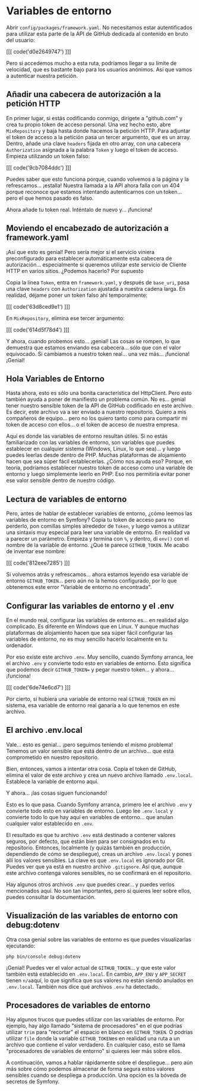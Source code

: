 # Variables de entorno

Abrir `config/packages/framework.yaml`. No necesitamos estar autentificados para utilizar esta parte de la API de GitHub dedicada al contenido en bruto del usuario:

[[[ code('d0e2649747') ]]]

Pero si accedemos mucho a esta ruta, podríamos llegar a su límite de velocidad, que es bastante bajo para los usuarios anónimos. Así que vamos a autenticar nuestra petición.

## Añadir una cabecera de autorización a la petición HTTP

En primer lugar, si estás codificando conmigo, dirígete a "github.com" y crea tu propio token de acceso personal. Una vez hecho esto, abre `MixRepository` y baja hasta donde hacemos la petición HTTP. Para adjuntar el token de acceso a la petición pasa un tercer argumento, que es un array. Dentro, añade una clave `headers` fijada en otro array, con una cabecera `Authorization` asignada a la palabra `Token` y luego el token de acceso. Empieza utilizando un token falso:

[[[ code('9cb7084ddc') ]]]

Puedes saber que esto funciona porque, cuando volvemos a la página y la refrescamos... ¡estalla! Nuestra llamada a la API ahora falla con un 404 porque reconoce que estamos intentando autenticarnos con un token... pero el que hemos pasado es falso.

Ahora añade tu token real. Inténtalo de nuevo y... ¡funciona!

## Moviendo el encabezado de autorización a framework.yaml

¡Así que esto es genial! Pero sería mejor si el servicio viniera preconfigurado para establecer automáticamente esta cabecera de autorización... especialmente si queremos utilizar este servicio de Cliente HTTP en varios sitios. ¿Podemos hacerlo? Por supuesto

Copia la línea `Token`, entra en `framework.yaml`, y después de `base_uri`, pasa una clave `headers` con `Authorization` ajustada a nuestra cadena larga. En realidad, déjame poner un token falso ahí temporalmente:

[[[ code('63d8ced9e1') ]]]

En `MixRepository`, elimina ese tercer argumento:

[[[ code('614d5f78d4') ]]]

Y ahora, cuando probemos esto... ¡genial! Las cosas se rompen, lo que demuestra que estamos enviando esa cabecera... sólo que con el valor equivocado. Si cambiamos a nuestro token real... una vez más... ¡funciona! ¡Genial!

## Hola Variables de Entorno

Hasta ahora, esto es sólo una bonita característica del HttpClient. Pero esto también ayuda a poner de manifiesto un problema común. No es... genial tener nuestro sensible token de la API de GitHub codificado en este archivo. Es decir, este archivo va a ser enviado a nuestro repositorio. Quiero a mis compañeros de equipo... pero no los quiero tanto como para compartir mi token de acceso con ellos... o el token de acceso de nuestra empresa.

Aquí es donde las variables de entorno resultan útiles. Si no estás familiarizado con las variables de entorno, son variables que puedes establecer en cualquier sistema (Windows, Linux, lo que sea)... y luego puedes leerlas desde dentro de PHP. Muchas plataformas de alojamiento hacen que sea súper fácil establecerlas. ¿Cómo nos ayuda eso? Porque, en teoría, podríamos establecer nuestro token de acceso como una variable de entorno y luego simplemente leerlo en PHP. Eso nos permitiría evitar poner ese valor sensible dentro de nuestro código.

## Lectura de variables de entorno

Pero, antes de hablar de establecer variables de entorno, ¿cómo leemos las variables de entorno en Symfony? Copia tu token de acceso para no perderlo, pon comillas simples alrededor de `Token`, y luego vamos a utilizar una sintaxis muy especial para leer una variable de entorno. En realidad va a parecer un parámetro. Empieza y termina con `%`, y dentro, di `env()` con el nombre de la variable de entorno. ¿Qué te parece `GITHUB_TOKEN`. Me acabo de inventar ese nombre:

[[[ code('812eee7285') ]]]

Si volvemos atrás y refrescamos... ahora estamos leyendo esa variable de entorno `GITHUB_TOKEN`... pero aún no la hemos configurado, por lo que obtenemos este error "Variable de entorno no encontrada".

## Configurar las variables de entorno y el .env

En el mundo real, configurar las variables de entorno es... en realidad algo complicado. Es diferente en Windows que en Linux. Y aunque muchas plataformas de alojamiento hacen que sea súper fácil configurar las variables de entorno, no es muy sencillo hacerlo localmente en tu ordenador.

Por eso existe este archivo `.env`. Muy sencillo, cuando Symfony arranca, lee el archivo `.env` y convierte todo esto en variables de entorno. Esto significa que podemos decir `GITHUB_TOKEN=` y pegar nuestro token... y ahora... ¡funciona!

[[[ code('6de74e6cd7') ]]]

Por cierto, si hubiera una variable de entorno real `GITHUB_TOKEN` en mi sistema, esa variable de entorno real ganaría a lo que tenemos en este archivo.

## El archivo .env.local

Vale... esto es genial... ¡pero seguimos teniendo el mismo problema! Tenemos un valor sensible que está dentro de un archivo... que está comprometido en nuestro repositorio.

Bien, entonces, vamos a intentar otra cosa. Copia el token de GitHub, elimina el valor de este archivo y crea un nuevo archivo llamado `.env.local`. Establece la variable de entorno aquí.

Y ahora... ¡las cosas siguen funcionando!

Esto es lo que pasa. Cuando Symfony arranca, primero lee el archivo `.env` y convierte todo esto en variables de entorno. Luego lee `.env.local` y convierte todo lo que hay aquí en variables de entorno... que anulan cualquier valor establecido en `.env`.

El resultado es que tu archivo `.env` está destinado a contener valores seguros, por defecto, que están bien para ser consignados en tu repositorio. Entonces, localmente (y quizás también en producción, dependiendo de cómo se despliegue), creas un archivo `.env.local` y pones allí los valores sensibles. La clave es que `.env.local` es ignorado por Git. Puedes ver que ya está en nuestro archivo `.gitignore`. Así que, aunque este archivo contenga valores sensibles, no se confirmará en el repositorio.

Hay algunos otros archivos `.env` que puedes crear... y puedes verlos mencionados aquí. No son tan importantes, pero si quieres leer sobre ellos, puedes consultar la documentación.

## Visualización de las variables de entorno con debug:dotenv

Otra cosa genial sobre las variables de entorno es que puedes visualizarlas ejecutando:

```terminal
php bin/console debug:dotenv
```

¡Genial! Puedes ver el valor actual de `GITHUB_TOKEN`... y que este valor también está establecido en `.env.local`. En cambio, `APP_ENV` y `APP_SECRET` tienen `n/a`aquí, lo que significa que sus valores no están siendo anulados en `.env.local`. También nos dice qué archivos `.env` ha detectado.

## Procesadores de variables de entorno

Hay algunos trucos que puedes utilizar con las variables de entorno. Por ejemplo, hay algo llamado "sistema de procesadores" en el que podrías utilizar `trim` para "recortar" el espacio en blanco en `GITHUB_TOKEN`. O podrías utilizar `file` donde la variable `GITHUB_TOKEN`es en realidad una ruta a un archivo que contiene el valor verdadero. En cualquier caso, esto se llama "procesadores de variables de entorno" si quieres leer más sobre ellos.

A continuación, vamos a hablar rápidamente sobre el despliegue... pero aún más sobre cómo podemos almacenar de forma segura estos valores sensibles cuando se despliega a producción. Una opción es la bóveda de secretos de Symfony.
